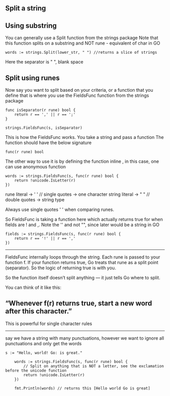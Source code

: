 ## Split a string 

## Using substring
You can generally use a Split function from the strings package
Note that this function splits on a substring and NOT rune - equivalent of char in GO 

```
words := strings.Split(lower_str, " ") //returns a slice of strings
```

Here the separator is " ", blank space

## Split using runes 
Now say you want to split based on your criteria, or a function that you define
that is where you use the FieldsFunc function from the strings package

```
func isSeparator(r rune) bool {
	return r == ',' || r == ';'
}

strings.FieldsFunc(s, isSeparator)

```

This is how the FieldsFunc works. You take a string and pass a function
The function should have the below signature

```
func(r rune) bool
```

The other way to use it is by defining the function inline , in this case, one can use anonymous function 

```
words := strings.FieldsFunc(s, func(r rune) bool {
    return !unicode.IsLetter(r)
})
```


rune literal   → ' '   // single quotes → one character
string literal → " "   // double quotes → string type

Always use single quotes ' ' when comparing runes.


So FieldsFunc is taking a function here which actually returns true
for when fields are ! and ,. Note the '' and not "", since later would be a string in GO

```
fields := strings.FieldsFunc(s, func(r rune) bool {
	return r == '!' || r == ','
})
```

-----
FieldsFunc internally loops through the string.
Each rune is passed to your function f.
If your function returns true, Go treats that rune as a split point (separator).
So the logic of returning true is with you. 

So the function itself doesn’t split anything — it just tells Go where to split.

You can think of it like this:

“Whenever f(r) returns true, start a new word after this character.”
-----

This is powerful for single character rules 

----

say we have a string with many punctuations, however we want to ignore all punctuations 
and only get the words

```
s := "Hello, world! Go: is great."
	
	words := strings.FieldsFunc(s, func(r rune) bool {
		// Split on anything that is NOT a letter, see the exclamation before the unicode function
		return !unicode.IsLetter(r)
	})

	fmt.Println(words) // returns this [Hello world Go is great]
```

